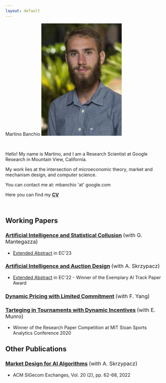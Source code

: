 ```yaml
---
layout: default
---
```


    

<span class="float-center">Martino Banchio</span>
<img style="width:250px;" src="/assets/headshot.jpg" alt="headshot" class="float-right">

<br/>

<span class="float-center-main">Hello! My name is Martino, and I am a Research Scientist at Google Research in Mountain View, California.</span>


<span class="float-center-main">My work lies at the intersection of microeconomic theory, market and mechanism design, and computer science. </span>

<span class="float-center-main">You can contact me at:  mbanchio 'at' google.com</span>

<span class="float-center-main">Here you can find my **[CV](https://martinobanchio.github.io/files/CV.pdf)**</span>


<br/>

## Working Papers

### [Artificial Intelligence and Statistical Collusion](https://martinobanchio.github.io/files/AISC.pdf) <span style="font-weight:normal">(with G. Mantegazza)</span>

- [Extended Abstract](https://www.google.com/url?q=https%3A%2F%2Fdl.acm.org%2Fdoi%2F10.1145%2F3580507.3597726&sa=D) in EC'23

### [Artificial Intelligence and Auction Design](https://arxiv.org/pdf/2202.05947.pdf) <span style="font-weight:normal">(with A. Skrzypacz)</span>

- [Extended Abstract](https://www.google.com/url?q=https%3A%2F%2Fdl.acm.org%2Fdoi%2F10.1145%2F3490486.3538244&sa=D) in EC'22 - Winner of the Exemplary AI Track Paper Award

### [Dynamic Pricing with Limited Commitment](https://arxiv.org/pdf/2102.07742.pdf) <span style="font-weight:normal">(with F. Yang)</span>


### [Tarteging in Tournaments with Dynamic Incentives](https://martinobanchio.github.io/files/TTDI.pdf) <span style="font-weight:normal">(with E. Munro)</span>

- Winner of the Research Paper Competition at MIT Sloan Sports Analytics Conference 2020

## Other Publications

### [Market Design for AI Algorithms](https://www.sigecom.org/exchanges/volume_20/2/BANCHIO.pdf) <span style="font-weight:normal">(with A. Skrzypacz)</span>

- ACM SIGecom Exchanges, Vol. 20 (2), pp. 62-68, 2022
